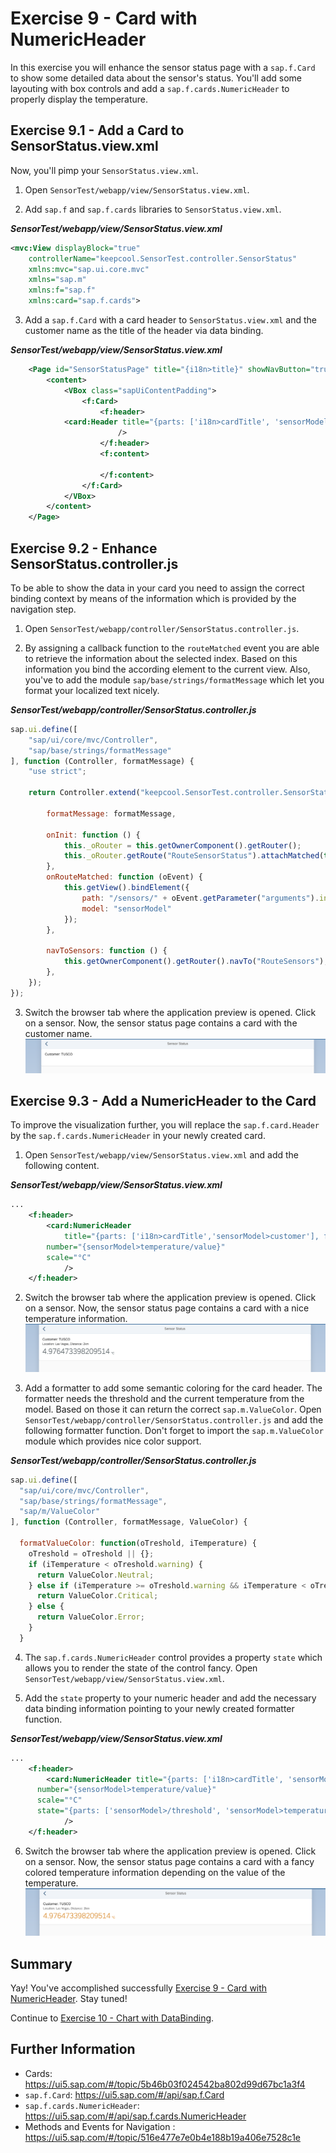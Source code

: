 # Exercise 9 - Card with NumericHeader

In this exercise you will enhance the sensor status page with a `sap.f.Card` to show some detailed data about the sensor's status. You'll add some layouting with box controls and add a `sap.f.cards.NumericHeader` to properly display the temperature.

## Exercise 9.1 - Add a Card to SensorStatus.view.xml

Now, you'll pimp your `SensorStatus.view.xml`.

1. Open `SensorTest/webapp/view/SensorStatus.view.xml`.

2. Add `sap.f` and `sap.f.cards` libraries to `SensorStatus.view.xml`.

***SensorTest/webapp/view/SensorStatus.view.xml***

````xml
<mvc:View displayBlock="true" 
    controllerName="keepcool.SensorTest.controller.SensorStatus"
	xmlns:mvc="sap.ui.core.mvc"
	xmlns="sap.m"
	xmlns:f="sap.f"
	xmlns:card="sap.f.cards">
````

3. Add a `sap.f.Card` with a card header to `SensorStatus.view.xml` and the customer name as the title of the header via data binding.

***SensorTest/webapp/view/SensorStatus.view.xml***

````xml
	<Page id="SensorStatusPage" title="{i18n>title}" showNavButton="true" navButtonPress=".navToSensors">
		<content>
			<VBox class="sapUiContentPadding">
				<f:Card>
					<f:header>
            <card:Header title="{parts: ['i18n>cardTitle', 'sensorModel>customer'], formatter: '.formatMessage'}"
						/>
					</f:header>
					<f:content>

					</f:content>
				</f:Card>
			</VBox>
		</content>
	</Page>
````

## Exercise 9.2 - Enhance SensorStatus.controller.js

To be able to show the data in your card you need to assign the correct binding context by means of the information which is provided by the navigation step.

1. Open `SensorTest/webapp/controller/SensorStatus.controller.js`.

2. By assigning a callback function to the `routeMatched` event you are able to retrieve the information about the selected index. Based on this information you bind the according element to the current view. Also, you've to add the module `sap/base/strings/formatMessage` which let you format your localized text nicely.

***SensorTest/webapp/controller/SensorStatus.controller.js***

````js
sap.ui.define([
    "sap/ui/core/mvc/Controller",
    "sap/base/strings/formatMessage"
], function (Controller, formatMessage) {
    "use strict";

    return Controller.extend("keepcool.SensorTest.controller.SensorStatus", {
        
        formatMessage: formatMessage,

        onInit: function () {
            this._oRouter = this.getOwnerComponent().getRouter();
            this._oRouter.getRoute("RouteSensorStatus").attachMatched(this.onRouteMatched, this);
        },
        onRouteMatched: function (oEvent) {
            this.getView().bindElement({
                path: "/sensors/" + oEvent.getParameter("arguments").index,
                model: "sensorModel"
            });
        },

        navToSensors: function () {
            this.getOwnerComponent().getRouter().navTo("RouteSensors");
        },
    });
});
````

3. Switch the browser tab where the application preview is opened. Click on a sensor. Now, the sensor status page contains a card with the customer name.
<br>![](images/09_02_0010.png)

## Exercise 9.3 - Add a NumericHeader to the Card

To improve the visualization further, you will replace the `sap.f.card.Header` by the `sap.f.cards.NumericHeader` in your newly created card.

1. Open `SensorTest/webapp/view/SensorStatus.view.xml` and add the following content.

***SensorTest/webapp/view/SensorStatus.view.xml***

````xml
...
	<f:header>
		<card:NumericHeader
			title="{parts: ['i18n>cardTitle','sensorModel>customer'], formatter: '.formatMessage'}" subtitle="{parts: ['i18n>cardSubTitle', 'i18n>locationLabel', 'sensorModel>location', 'i18n>distanceLabel', 'sensorModel>distance', 'i18n>distanceUnit'], formatter: '.formatMessage'}"
        number="{sensorModel>temperature/value}"
        scale="°C"
			/>
	</f:header>
````

2. Switch the browser tab where the application preview is opened. Click on a sensor. Now, the sensor status page contains a card with a nice temperature information.
<br>![](images/09_03_0010.png)

3. Add a formatter to add some semantic coloring for the card header.
The formatter needs the threshold and the current temperature from the model. Based on those it can return the correct `sap.m.ValueColor`. Open `SensorTest/webapp/controller/SensorStatus.controller.js` and add the following formatter function. Don't forget to import the `sap.m.ValueColor` module which provides nice color support.

***SensorTest/webapp/controller/SensorStatus.controller.js***

````js
sap.ui.define([
  "sap/ui/core/mvc/Controller",
  "sap/base/strings/formatMessage",
  "sap/m/ValueColor"
], function (Controller, formatMessage, ValueColor) {
  
  formatValueColor: function(oTreshold, iTemperature) {
    oTreshold = oTreshold || {};
    if (iTemperature < oTreshold.warning) {
      return ValueColor.Neutral;
    } else if (iTemperature >= oTreshold.warning && iTemperature < oTreshold.error) {
      return ValueColor.Critical;
    } else {
      return ValueColor.Error;
    }
  }
````

4. The `sap.f.cards.NumericHeader` control provides a property `state` which allows you to render the state of the control fancy. Open `SensorTest/webapp/view/SensorStatus.view.xml`.

5. Add the `state` property to your numeric header and add the necessary data binding information pointing to your newly created formatter function.

***SensorTest/webapp/view/SensorStatus.view.xml***

````xml
...
	<f:header>
		<card:NumericHeader title="{parts: ['i18n>cardTitle', 'sensorModel>customer'], formatter: '.formatMessage'}" subtitle="{parts: ['i18n>cardSubTitle', 'i18n>locationLabel', 'sensorModel>location', 'i18n>distanceLabel', 'sensorModel>distance', 'i18n>distanceUnit'], formatter: '.formatMessage'}" 
      number="{sensorModel>temperature/value}"
      scale="°C"
      state="{parts: ['sensorModel>/threshold', 'sensorModel>temperature/value'], formatter: '.formatValueColor'}"
			/>
	</f:header>
````

6. Switch the browser tab where the application preview is opened. Click on a sensor. Now, the sensor status page contains a card with a fancy colored temperature information depending on the value of the temperature.
<br>![](images/09_03_0020.png)

## Summary

Yay! You've accomplished successfully [Exercise 9 - Card with NumericHeader](#exercise-9---card-with-numericheader). Stay tuned! 

Continue to [Exercise 10 - Chart with DataBinding](../ex10/README.md).

## Further Information
* Cards: https://ui5.sap.com/#/topic/5b46b03f024542ba802d99d67bc1a3f4
* `sap.f.Card`: https://ui5.sap.com/#/api/sap.f.Card
* `sap.f.cards.NumericHeader`: https://ui5.sap.com/#/api/sap.f.cards.NumericHeader
* Methods and Events for Navigation
: https://ui5.sap.com/#/topic/516e477e7e0b4e188b19a406e7528c1e